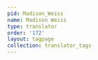 ```yaml
---
pid: Madison_Weiss
name: Madison Weiss
type: translator
order: '172'
layout: tagpage
collection: translator_tags
---
```

